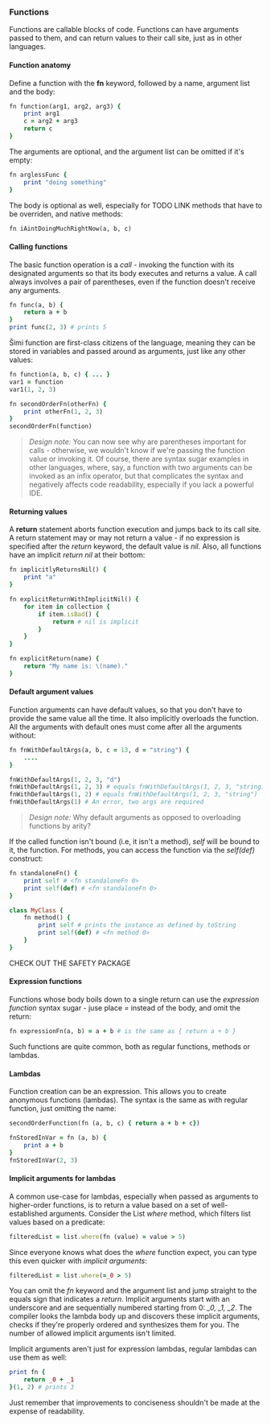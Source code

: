 ### Functions

Functions are callable blocks of code. Functions can have arguments passed to them, and can return values to their call site, just as in other languages.

#### Function anatomy

Define a function with the **fn** keyword, followed by a name, argument list and the body:
```ruby
fn function(arg1, arg2, arg3) {
    print arg1
    c = arg2 + arg3
    return c
}
```

The arguments are optional, and the argument list can be omitted if it's empty:
```ruby
fn arglessFunc {
    print "doing something"
}
```

The body is optional as well, especially for TODO LINK methods that have to be overriden, and native methods:
```ruby
fn iAintDoingMuchRightNow(a, b, c)
```

#### Calling functions

The basic function operation is a *call* - invoking the function with its designated arguments so that its body executes and returns a value. A call always involves a pair of parentheses, even if the function doesn't receive any arguments.
```ruby
fn func(a, b) {
    return a + b
}
print func(2, 3) # prints 5
```

Šimi function are first-class citizens of the language, meaning they can be stored in variables and passed around as arguments, just like any other values:
```ruby
fn function(a, b, c) { ... }
var1 = function
var1(1, 2, 3)

fn secondOrderFn(otherFn) {
    print otherFn(1, 2, 3)
}
secondOrderFn(function)
```

> *Design note:* You can now see why are parentheses important for calls - otherwise, we wouldn't know if we're passing the function value or invoking it. Of course, there are syntax sugar examples in other languages, where, say, a function with two arguments can be invoked as an infix operator, but that complicates the syntax and negatively affects code readability, especially if you lack a powerful IDE.

#### Returning values

A **return** statement aborts function execution and jumps back to its call site. A return statement may or may not return a value - if no expression is specified after the *return* keyword, the default value is *nil*. Also, all functions have an implicit *return nil* at their bottom:
```ruby
fn implicitlyReturnsNil() {
    print "a"
}

fn explicitReturnWithImplicitNil() {
    for item in collection {
        if item.isBad() {
            return # nil is implicit
        }
    }
}

fn explicitReturn(name) {
    return "My name is: \(name)."
}
```

#### Default argument values

Function arguments can have default values, so that you don't have to provide the same value all the time. It also implicitly overloads the function. All the arguments with default ones must come after all the arguments without:
```ruby
fn fnWithDefaultArgs(a, b, c = 13, d = "string") {
    ....
}

fnWithDefaultArgs(1, 2, 3, "d")
fnWithDefaultArgs(1, 2, 3) # equals fnWithDefaultArgs(1, 2, 3, "string)
fnWithDefaultArgs(1, 2) # equals fnWithDefaultArgs(1, 2, 3, "string")
fnWithDefaultArgs(1) # An error, two args are required
```

> *Design note:* Why default arguments as opposed to overloading functions by arity?

If the called function isn't bound (i.e, it isn't a method), *self* will be bound to it, the function. For methods, you can access the function via the *self(def)* construct:
```ruby
fn standaloneFn() {
    print self # <fn standaloneFn 0>
    print self(def) # <fn standaloneFn 0>
}

class MyClass {
    fn method() {
        print self # prints the instance as defined by toString
        print self(def) # <fn method 0>
    }
}
```

CHECK OUT THE SAFETY PACKAGE

#### Expression functions

Functions whose body boils down to a single return can use the *expression function* syntax sugar - juse place *=* instead of the body, and omit the return:
```ruby
fn expressionFn(a, b) = a + b # is the same as { return a + b }
```

Such functions are quite common, both as regular functions, methods or lambdas.

#### Lambdas

Function creation can be an expression. This allows you to create anonymous functions (lambdas). The syntax is the same as with regular function, just omitting the name:
```ruby
secondOrderFunction(fn (a, b, c) { return a + b + c})

fnStoredInVar = fn (a, b) {
    print a + b
}
fnStoredInVar(2, 3)
```

#### Implicit arguments for lambdas

A common use-case for lambdas, especially when passed as arguments to higher-order functions, is to return a value based on a set of well-established arguments. Consider the List *where* method, which filters list values based on a predicate:
```ruby
filteredList = list.where(fn (value) = value > 5)
```

Since everyone knows what does the *where* function expect, you can type this even quicker with *implicit arguments*:
```ruby
filteredList = list.where(=_0 > 5)
```

You can omit the *fn* keyword and the argument list and jump straight to the equals sign that indicates a *return*. Implicit arguments start with an underscore and are sequentially numbered starting from 0: *_0, _1, _2*. The compiler looks the lambda body up and discovers these implicit arguments, checks if they're properly ordered and synthesizes them for you. The number of allowed implicit arguments isn't limited.

Implicit arguments aren't just for expression lambdas, regular lambdas can use them as well:
```ruby
print fn {
    return _0 + _1
}(1, 2) # prints 3
```


Just remember that improvements to conciseness shouldn't be made at the expense of readability.